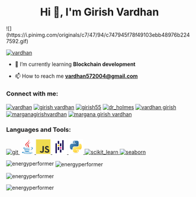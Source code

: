 
<h1 align="center">Hi 👋, I'm Girish Vardhan</h1>
![](https://i.pinimg.com/originals/c7/47/94/c747945f78f49103ebb48976b2247592.gif)



<p align="left"> <a href="https://twitter.com/vardhan" target="blank"><img src="https://img.shields.io/twitter/follow/vardhan?logo=twitter&style=for-the-badge" alt="vardhan" /></a> </p>

- 🌱 I’m currently learning **Blockchain development**

- 📫 How to reach me **vardhan572004@gmail.com**

<h3 align="left">Connect with me:</h3>
<p align="left">
<a href="https://twitter.com/vardhan" target="blank"><img align="center" src="https://raw.githubusercontent.com/rahuldkjain/github-profile-readme-generator/master/src/images/icons/Social/twitter.svg" alt="vardhan" height="30" width="40" /></a>
<a href="https://linkedin.com/in/girish vardhan" target="blank"><img align="center" src="https://raw.githubusercontent.com/rahuldkjain/github-profile-readme-generator/master/src/images/icons/Social/linked-in-alt.svg" alt="girish vardhan" height="30" width="40" /></a>
<a href="https://kaggle.com/girish55" target="blank"><img align="center" src="https://raw.githubusercontent.com/rahuldkjain/github-profile-readme-generator/master/src/images/icons/Social/kaggle.svg" alt="girish55" height="30" width="40" /></a>
<a href="https://www.codechef.com/users/dr_holmes" target="blank"><img align="center" src="https://cdn.jsdelivr.net/npm/simple-icons@3.1.0/icons/codechef.svg" alt="dr_holmes" height="30" width="40" /></a>
<a href="https://www.hackerrank.com/vardhan girish" target="blank"><img align="center" src="https://raw.githubusercontent.com/rahuldkjain/github-profile-readme-generator/master/src/images/icons/Social/hackerrank.svg" alt="vardhan girish" height="30" width="40" /></a>
<a href="https://codeforces.com/profile/marganagirishvardhan" target="blank"><img align="center" src="https://raw.githubusercontent.com/rahuldkjain/github-profile-readme-generator/master/src/images/icons/Social/codeforces.svg" alt="marganagirishvardhan" height="30" width="40" /></a>
<a href="https://www.leetcode.com/margana girish vardhan" target="blank"><img align="center" src="https://raw.githubusercontent.com/rahuldkjain/github-profile-readme-generator/master/src/images/icons/Social/leet-code.svg" alt="margana girish vardhan" height="30" width="40" /></a>
</p>

<h3 align="left">Languages and Tools:</h3>
<p align="left"> <a href="https://git-scm.com/" target="_blank" rel="noreferrer"> <img src="https://www.vectorlogo.zone/logos/git-scm/git-scm-icon.svg" alt="git" width="40" height="40"/> </a> <a href="https://www.java.com" target="_blank" rel="noreferrer"> <img src="https://raw.githubusercontent.com/devicons/devicon/master/icons/java/java-original.svg" alt="java" width="40" height="40"/> </a> <a href="https://developer.mozilla.org/en-US/docs/Web/JavaScript" target="_blank" rel="noreferrer"> <img src="https://raw.githubusercontent.com/devicons/devicon/master/icons/javascript/javascript-original.svg" alt="javascript" width="40" height="40"/> </a> <a href="https://pandas.pydata.org/" target="_blank" rel="noreferrer"> <img src="https://raw.githubusercontent.com/devicons/devicon/2ae2a900d2f041da66e950e4d48052658d850630/icons/pandas/pandas-original.svg" alt="pandas" width="40" height="40"/> </a> <a href="https://www.python.org" target="_blank" rel="noreferrer"> <img src="https://raw.githubusercontent.com/devicons/devicon/master/icons/python/python-original.svg" alt="python" width="40" height="40"/> </a> <a href="https://scikit-learn.org/" target="_blank" rel="noreferrer"> <img src="https://upload.wikimedia.org/wikipedia/commons/0/05/Scikit_learn_logo_small.svg" alt="scikit_learn" width="40" height="40"/> </a> <a href="https://seaborn.pydata.org/" target="_blank" rel="noreferrer"> <img src="https://seaborn.pydata.org/_images/logo-mark-lightbg.svg" alt="seaborn" width="40" height="40"/> </a> </p>

<p><img align="left" src="https://github-readme-stats.vercel.app/api/top-langs?username=energyperformer&show_icons=true&locale=en&layout=compact" alt="energyperformer" /></p>

<p>&nbsp;<img align="center" src="https://github-readme-stats.vercel.app/api?username=energyperformer&show_icons=true&locale=en" alt="energyperformer" /></p>

<p><img align="center" src="https://github-readme-streak-stats.herokuapp.com/?user=energyperformer&" alt="energyperformer" /></p>

<p align="left"> <img src="https://komarev.com/ghpvc/?username=energyperformer&label=Profile%20views&color=0e75b6&style=flat" alt="energyperformer" /> </p>
